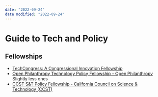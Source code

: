 ```yaml
---
date: "2022-09-24"
date modified: "2022-09-24"
---
```


# Guide to Tech and Policy

## Fellowships
- [TechCongress: A Congressional Innovation Fellowship](https://www.techcongress.io/)
- [Open Philanthropy Technology Policy Fellowship - Open Philanthropy](https://www.openphilanthropy.org/open-philanthropy-technology-policy-fellowship/)
Slightly less ones
- [CCST S&T Policy Fellowship - California Council on Science & Technology (CCST)](https://ccst.us/ccst-science-fellows-program/)